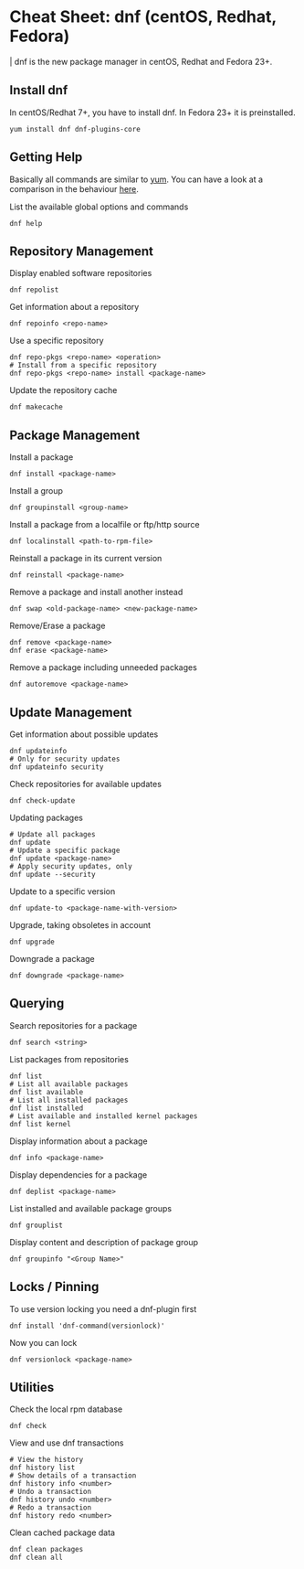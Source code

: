 # Cheat Sheet: dnf (centOS, Redhat, Fedora)

| dnf is the new package manager in centOS, Redhat and Fedora 23+.

## Install dnf

In centOS/Redhat 7+, you have to install dnf. In Fedora 23+ it is preinstalled.

```
yum install dnf dnf-plugins-core
```

## Getting Help

Basically all commands are similar to [yum](./yum.md). You can have a look at a comparison in the behaviour [here](http://dnf.readthedocs.io/en/latest/cli_vs_yum.html).

List the available global options and commands

```
dnf help
```

## Repository Management

Display enabled software repositories

```
dnf repolist
```

Get information about a repository

```
dnf repoinfo <repo-name>
```

Use a specific repository

```
dnf repo-pkgs <repo-name> <operation>
# Install from a specific repository
dnf repo-pkgs <repo-name> install <package-name>
```

Update the repository cache

```
dnf makecache
```

## Package Management

Install a package

```
dnf install <package-name>
```

Install a group

```
dnf groupinstall <group-name>
```

Install a package from a localfile or ftp/http source

```
dnf localinstall <path-to-rpm-file>
```

Reinstall a package in its current version

```
dnf reinstall <package-name>
```

Remove a package and install another instead

```
dnf swap <old-package-name> <new-package-name>
```

Remove/Erase a package

```
dnf remove <package-name>
dnf erase <package-name>
```

Remove a package including unneeded packages

```
dnf autoremove <package-name>
```

## Update Management

Get information about possible updates

```
dnf updateinfo
# Only for security updates
dnf updateinfo security
```

Check repositories for available updates

```
dnf check-update
```

Updating packages

```
# Update all packages
dnf update
# Update a specific package
dnf update <package-name>
# Apply security updates, only
dnf update --security
```

Update to a specific version

```
dnf update-to <package-name-with-version>
```

Upgrade, taking obsoletes in account

```
dnf upgrade
```

Downgrade a package
```
dnf downgrade <package-name>
```

## Querying

Search repositories for a package
```
dnf search <string>
```

List packages from repositories

```
dnf list
# List all available packages
dnf list available
# List all installed packages
dnf list installed
# List available and installed kernel packages
dnf list kernel
```

Display information about a package

```
dnf info <package-name>
```

Display dependencies for a package

```
dnf deplist <package-name>
```

List installed and available package groups

```
dnf grouplist
```

Display content and description of package group

```
dnf groupinfo "<Group Name>"
```

## Locks / Pinning

To use version locking you need a dnf-plugin first

```
dnf install 'dnf-command(versionlock)'
```

Now you can lock

```
dnf versionlock <package-name>
```

## Utilities

Check the local rpm database

```
dnf check
```

View and use dnf transactions

```
# View the history
dnf history list
# Show details of a transaction
dnf history info <number>
# Undo a transaction
dnf history undo <number>
# Redo a transaction
dnf history redo <number>
```

Clean cached package data
```
dnf clean packages
dnf clean all
```
